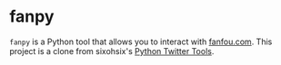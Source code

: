 # fanpy

`fanpy` is a Python tool that allows you to interact with [fanfou.com](http://fanfou.com/). This project is a clone from sixohsix's [Python Twitter Tools](https://github.com/sixohsix/twitter).

